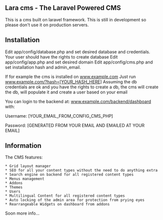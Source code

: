 ## Lara cms - The Laravel Powered CMS

This is a cms built on laravel framework. This is still in development so please don't use it on production servers.

## Installation

Edit app/config/database.php and set desired database and credentials. Your user should have the rights to create database
Edit app/config/app.php and set desired domain
Edit app/config/cms.php and set installation hash and admin_email.


If for example the cms is installed on www.example.com
Just run www.example.com/?hash=[YOUR_HASH_HERE]
Assuming the db credentials are ok and you have the rights to create a db, the cms will create the db, will populate it and create a user based on your email

You can login to the backend at:
www.example.com/backend/dashboard
with:

Username: [YOUR_EMAIL_FROM_CONFIG_CMS_PHP]

Password: [GENERATED FROM YOUR EMAIL AND EMAILED AT YOUR EMAIL]


## Information
The CMS features:

    * Grid layout manager
    * SEO for all your content types without the need to do anything extra
    * Search engine on backend for all registered content types
    * Menus management
    * Addons
    * Themes
    * Users
    * Multilingual Content for all registered content types
    * Auto locking of the admin area for protection from prying eyes
    * Rearrangeable Widgets on dashboard from addons


Soon more info...



